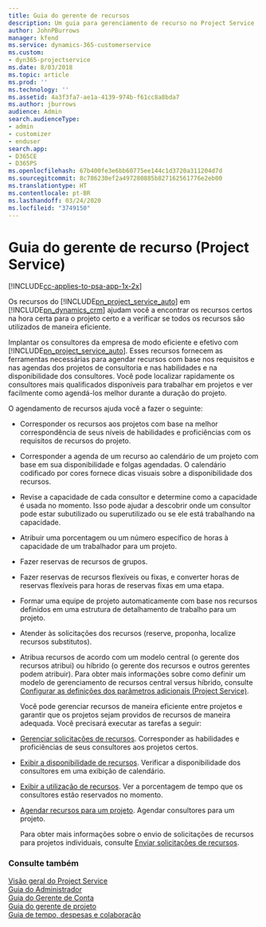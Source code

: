 ```yaml
---
title: Guia do gerente de recursos
description: Um guia para gerenciamento de recurso no Project Service
author: JohnPBurrows
manager: kfend
ms.service: dynamics-365-customerservice
ms.custom:
- dyn365-projectservice
ms.date: 8/03/2018
ms.topic: article
ms.prod: ''
ms.technology: ''
ms.assetid: 4a3f3fa7-ae1a-4139-974b-f61cc8a8bda7
ms.author: jburrows
audience: Admin
search.audienceType:
- admin
- customizer
- enduser
search.app:
- D365CE
- D365PS
ms.openlocfilehash: 67b400fe3e6bb60775ee144c1d3720a311204d7d
ms.sourcegitcommit: 8c786230ef2a497280885b827162561776e2eb00
ms.translationtype: HT
ms.contentlocale: pt-BR
ms.lasthandoff: 03/24/2020
ms.locfileid: "3749150"
---
```

# <a name="resource-manager-guide-project-service"></a>Guia do gerente de recurso (Project Service)

[!INCLUDE[cc-applies-to-psa-app-1x-2x](../includes/cc-applies-to-psa-app-1x-2x.md)]

Os recursos do [!INCLUDE[pn_project_service_auto](../includes/pn-project-service-auto.md)] em [!INCLUDE[pn_dynamics_crm](../includes/pn-dynamics-crm.md)] ajudam você a encontrar os recursos certos na hora certa para o projeto certo e a verificar se todos os recursos são utilizados de maneira eficiente.  
  
 Implantar os consultores da empresa de modo eficiente e efetivo com [!INCLUDE[pn_project_service_auto](../includes/pn-project-service-auto.md)]. Esses recursos fornecem as ferramentas necessárias para agendar recursos com base nos requisitos e nas agendas dos projetos de consultoria e nas habilidades e na disponibilidade dos consultores. Você pode localizar rapidamente os consultores mais qualificados disponíveis para trabalhar em projetos e ver facilmente como agendá-los melhor durante a duração do projeto.  
  
 O agendamento de recursos ajuda você a fazer o seguinte:  
  
- Corresponder os recursos aos projetos com base na melhor correspondência de seus níveis de habilidades e proficiências com os requisitos de recursos do projeto.  
  
- Corresponder a agenda de um recurso ao calendário de um projeto com base em sua disponibilidade e folgas agendadas. O calendário codificado por cores fornece dicas visuais sobre a disponibilidade dos recursos.  
  
- Revise a capacidade de cada consultor e determine como a capacidade é usada no momento. Isso pode ajudar a descobrir onde um consultor pode estar subutilizado ou superutilizado ou se ele está trabalhando na capacidade.  
  
- Atribuir uma porcentagem ou um número específico de horas à capacidade de um trabalhador para um projeto.  
  
- Fazer reservas de recursos de grupos.  
  
- Fazer reservas de recursos flexíveis ou fixas, e converter horas de reservas flexíveis para horas de reservas fixas em uma etapa.  
  
- Formar uma equipe de projeto automaticamente com base nos recursos definidos em uma estrutura de detalhamento de trabalho para um projeto.  
  
- Atender às solicitações dos recursos (reserve, proponha, localize recursos substitutos).  
  
- Atribua recursos de acordo com um modelo central (o gerente dos recursos atribui) ou híbrido (o gerente dos recursos e outros gerentes podem atribuir). Para obter mais informações sobre como definir um modelo de gerenciamento de recursos central versus híbrido, consulte [Configurar as definições dos parâmetros adicionais (Project Service)](../project-service/configure-additional-parameters-settings.md).  
  
  Você pode gerenciar recursos de maneira eficiente entre projetos e garantir que os projetos sejam providos de recursos de maneira adequada. Você precisará executar as tarefas a seguir:  
  
- [Gerenciar solicitações de recursos](../project-service/manage-resource-requests.md). Corresponder as habilidades e proficiências de seus consultores aos projetos certos.  
  
- [Exibir a disponibilidade de recursos](../project-service/view-resource-availability.md). Verificar a disponibilidade dos consultores em uma exibição de calendário.  
  
- [Exibir a utilização de recursos](../project-service/view-resource-utilization.md). Ver a porcentagem de tempo que os consultores estão reservados no momento.  
  
- [Agendar recursos para um projeto](../project-service/schedule-resources-project.md). Agendar consultores para um projeto.  
  
  Para obter mais informações sobre o envio de solicitações de recursos para projetos individuais, consulte [Enviar solicitações de recursos](../project-service/submit-resource-requests.md).  
  
### <a name="see-also"></a>Consulte também  
 [Visão geral do Project Service](../project-service/overview.md)   
 [Guia do Administrador](../project-service/admin-guide.md)   
 [Guia do Gerente de Conta](../project-service/account-manager-guide.md)   
 [Guia do gerente de projeto](../project-service/project-manager-guide.md)   
 [Guia de tempo, despesas e colaboração](../project-service/time-expense-collaboration-guide.md)
